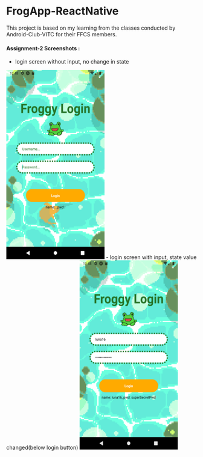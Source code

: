 # FrogApp-ReactNative

This project is based on my learning from the classes conducted by Android-Club-VITC for their FFCS members.

#### Assignment-2 Screenshots :
- login screen without input, no change in state
<img src="/screenshots/login1.png" width="260" height="500">
- login screen with input, state value changed(below login button)
<img src="/screenshots/login2.png" width="260" height="500">
